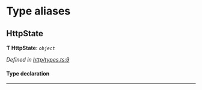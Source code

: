

# Type aliases

<a id="httpstate"></a>

##  HttpState

**Ƭ HttpState**: *`object`*

*Defined in [http/types.ts:9](https://github.com/polkadot-js/api/blob/b5d49eb/packages/rpc-provider/src/http/types.ts#L9)*

#### Type declaration

___

